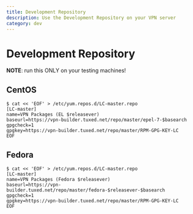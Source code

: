 ```yaml
---
title: Development Repository
description: Use the Development Repository on your VPN server
category: dev
---
```


# Development Repository

**NOTE**: run this ONLY on your testing machines!

## CentOS

    $ cat << 'EOF' > /etc/yum.repos.d/LC-master.repo
    [LC-master]
    name=VPN Packages (EL $releasever)
    baseurl=https://vpn-builder.tuxed.net/repo/master/epel-7-$basearch
    gpgcheck=1
    gpgkey=https://vpn-builder.tuxed.net/repo/master/RPM-GPG-KEY-LC
    EOF

## Fedora

    $ cat << 'EOF' > /etc/yum.repos.d/LC-master.repo
    [LC-master]
    name=VPN Packages (Fedora $releasever)
    baseurl=https://vpn-builder.tuxed.net/repo/master/fedora-$releasever-$basearch
    gpgcheck=1
    gpgkey=https://vpn-builder.tuxed.net/repo/master/RPM-GPG-KEY-LC
    EOF

